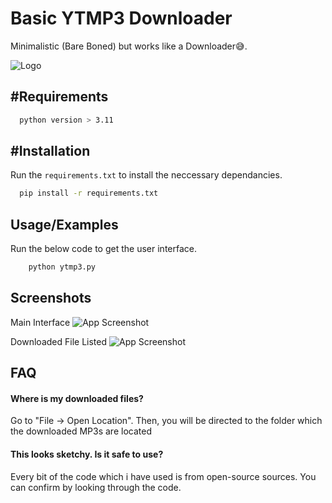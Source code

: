 
# Basic YTMP3 Downloader

Minimalistic (Bare Boned) but works like a Downloader😅.


![Logo](https://cdn.icon-icons.com/icons2/1508/PNG/72/allvideodownloader_104443.png)


## #Requirements


```bash
  python version > 3.11
```


## #Installation

Run the `requirements.txt` to install the neccessary dependancies.

```bash
  pip install -r requirements.txt
```
    
## Usage/Examples

Run the below code to get the user interface. 

```python
    python ytmp3.py

```


## Screenshots

Main Interface
![App Screenshot](https://i.ibb.co/pbvkF45/y2mp3-capture.png)

Downloaded File Listed
![App Screenshot](https://i.ibb.co/QDXkjb0/image.png)

## FAQ

#### Where is my downloaded files?

Go to "File -> Open Location". Then, you will be directed to the folder which the downloaded MP3s are located

#### This looks sketchy. Is it safe to use? 

Every bit of the code which i have used is from open-source sources. You can confirm by looking through the code.

